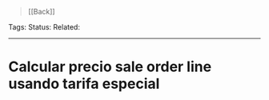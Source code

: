 > [[Back]]

Tags: 
Status: 
Related: 

___

# Calcular precio sale order line usando tarifa especial

